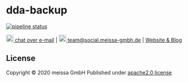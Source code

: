 # dda-backup

[![pipeline status](https://gitlab.com/domaindrivenarchitecture/dda-backup/badges/master/pipeline.svg)](https://gitlab.com/domaindrivenarchitecture/dda-backup/-/commits/master) 

[<img src="https://domaindrivenarchitecture.org/img/delta-chat.svg" width=20 alt="DeltaChat"> chat over e-mail](mailto:buero@meissa-gmbh.de?subject=community-chat) | [<img src="https://meissa-gmbh.de/img/community/Mastodon_Logotype.svg" width=20 alt="team@social.meissa-gmbh.de"> team@social.meissa-gmbh.de](https://social.meissa-gmbh.de/@team) | [Website & Blog](https://domaindrivenarchitecture.org)


## License
Copyright © 2020 meissa GmbH
Published under [apache2.0 license](LICENSE.md)

